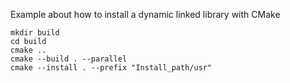 Example about how to install a dynamic linked library with CMake

```shell
mkdir build
cd build
cmake ..
cmake --build . --parallel
cmake --install . --prefix "Install_path/usr"
```